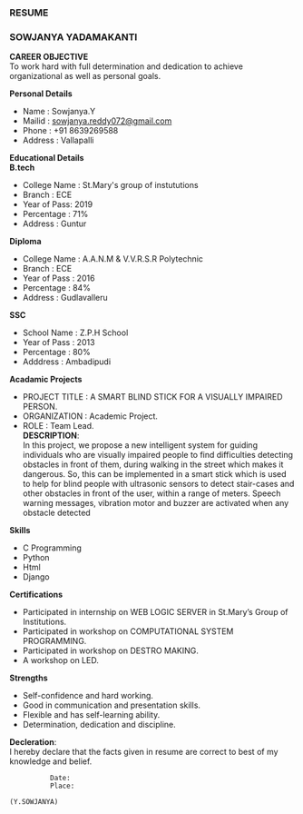 ### RESUME <br>
### SOWJANYA YADAMAKANTI <br> 
**CAREER OBJECTIVE** <br>
    To work hard with full determination and dedication to achieve organizational as well as personal goals.

**Personal Details** <br>
 - Name : Sowjanya.Y
 - Mailid : sowjanya.reddy072@gmail.com <br>
 - Phone : +91 8639269588 <br>
 - Address : Vallapalli <br>

**Educational Details** <br>
**B.tech** <br>
  - College Name : St.Mary's group of instututions <br>
  - Branch : ECE <br>
  - Year of Pass: 2019
  - Percentage : 71% <br>
  - Address : Guntur <br>
 
 **Diploma**
  - College Name : A.A.N.M & V.V.R.S.R Polytechnic <br>
  - Branch : ECE <br>
  - Year of Pass : 2016
  - Percentage : 84% <br>
  - Address : Gudlavalleru <br>
  
  **SSC**
  - School Name : Z.P.H School
  - Year of Pass : 2013
  - Percentage : 80%
  - Adddress : Ambadipudi
  
  **Acadamic Projects**
  - PROJECT TITLE	: A SMART BLIND STICK FOR A VISUALLY IMPAIRED PERSON. <br>
  - ORGANIZATION	: Academic Project. <br>
  -   ROLE	: Team Lead. <br>
  **DESCRIPTION**: <br>
       In this project, we propose a new intelligent system for guiding individuals who are visually impaired people to find difficulties detecting obstacles in front of them,        during walking in the street which makes it dangerous. So, this can be implemented in a smart stick which is used to help for blind people with ultrasonic sensors to detect      stair-cases and other obstacles in front of the user, within a range of meters. Speech warning messages, vibration motor and buzzer are activated when any obstacle detected

  **Skills**
  - C Programming <br>
  - Python <br>
  - Html <br>
  - Django <br>
  
   **Certifications** <br>
  
   - Participated in internship on WEB LOGIC SERVER in St.Mary’s Group of Institutions.
   - Participated in workshop on COMPUTATIONAL SYSTEM PROGRAMMING.
   - Participated in workshop on DESTRO MAKING.
   - A workshop on LED.
   
   **Strengths** <br>
   - Self-confidence and hard working. <br>
   - Good in communication and presentation skills. <br>
   - Flexible and has self-learning ability. <br>
   - Determination, dedication and discipline. <br>
   
   
**Decleration**: <br>
        I hereby declare that the facts given in resume are correct to best of my knowledge and belief.


              Date:
              Place:
                                                                                                              (Y.SOWJANYA)


  



  
 
  
    
    
